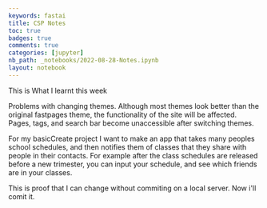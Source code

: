 ```yaml
---
keywords: fastai
title: CSP Notes
toc: true 
badges: true
comments: true
categories: [jupyter]
nb_path: _notebooks/2022-08-28-Notes.ipynb
layout: notebook
---
```


<!--
#################################################
### THIS FILE WAS AUTOGENERATED! DO NOT EDIT! ###
#################################################
# file to edit: _notebooks/2022-08-28-Notes.ipynb
-->

<div class="container" id="notebook-container">
        
<div class="cell border-box-sizing text_cell rendered"><div class="inner_cell">
<div class="text_cell_render border-box-sizing rendered_html">
<p>This is What I learnt this week</p>
<p>Problems with changing themes. Although most themes look better than the original fastpages theme, the functionality of the site will be affected. Pages, tags, and search bar become unaccessible after switching themes.</p>

</div>
</div>
</div>
<div class="cell border-box-sizing text_cell rendered"><div class="inner_cell">
<div class="text_cell_render border-box-sizing rendered_html">
<p>For my basicCreate project I want to make an app that takes many peoples school schedules, and then notifies them of classes that they share with people in their contacts. For example after the class schedules are released before a new trimester, you can input your schedule, and see which friends are in your classes.</p>

</div>
</div>
</div>
<div class="cell border-box-sizing text_cell rendered"><div class="inner_cell">
<div class="text_cell_render border-box-sizing rendered_html">
<p>This is proof that I can change without commiting on a local server. Now i'll comit it.</p>

</div>
</div>
</div>
</div>
 

